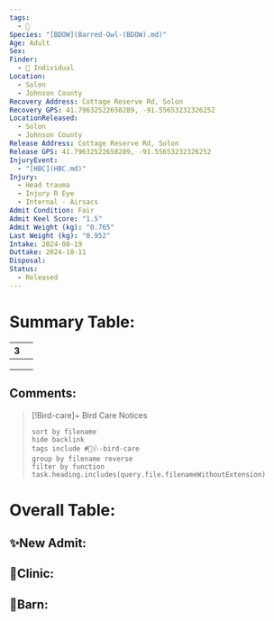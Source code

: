 ```yaml
---
tags:
  - 🦅
Species: "[BDOW](Barred-Owl-(BDOW).md)"
Age: Adult
Sex: 
Finder:
  - 🧑 Individual
Location:
  - Solon
  - Johnson County
Recovery Address: Cottage Reserve Rd, Solon
Recovery GPS: 41.79632522658289, -91.55653232326252
LocationReleased:
  - Solon
  - Johnson County
Release Address: Cottage Reserve Rd, Solon
Release GPS: 41.79632522658289, -91.55653232326252
InjuryEvent:
  - "[HBC](HBC.md)"
Injury:
  - Head trauma
  - Injury R Eye
  - Internal - Airsacs
Admit Condition: Fair
Admit Keel Score: "1.5"
Admit Weight (kg): "0.765"
Last Weight (kg): "0.952"
Intake: 2024-08-19
Outtake: 2024-10-11
Disposal: 
Status:
  - Released
---
```


# Summary Table:

<div><table class="dataview table-view-table"><thead class="table-view-thead"><tr class="table-view-tr-header"><th class="table-view-th"><span></span><span class="dataview small-text">3</span></th><th class="table-view-th"><span></span></th></tr></thead><tbody class="table-view-tbody"><tr><td><span></span></td><td><span></span></td></tr><tr><td><span></span></td><td><span></span></td></tr><tr><td><span></span></td><td><span></span></td></tr></tbody></table></div>

## Comments:

> [!Bird-care]+ Bird Care Notices
>   ```tasks 
>   sort by filename
>   hide backlink
>   tags include #🦅🩺-bird-care 
>   group by filename reverse
>   filter by function task.heading.includes(query.file.filenameWithoutExtension)
>   ```

# Overall Table:

## ✨New Admit:



## 🏥Clinic:



## 🏡Barn:


